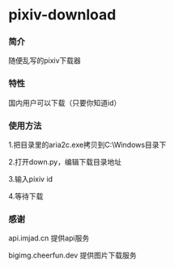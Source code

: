 # pixiv-download

### 简介

随便乱写的pixiv下载器

### 特性

国内用户可以下载（只要你知道id）

### 使用方法

1.把目录里的aria2c.exe拷贝到C:\Windows目录下

2.打开down.py，编辑下载目录地址

3.输入pixiv id

4.等待下载

### 感谢

api.imjad.cn 提供api服务

bigimg.cheerfun.dev 提供图片下载服务